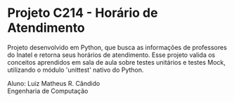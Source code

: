 # Projeto C214 - Horário de Atendimento

Projeto desenvolvido em Python, que busca as informações de professores do Inatel e retorna seus horários de atendimento. Esse projeto valida os conceitos aprendidos em sala de aula sobre testes unitários e testes Mock, utilizando o módulo 'unittest' nativo do Python.

Aluno: Luiz Matheus R. Cândido  
Engenharia de Computação
